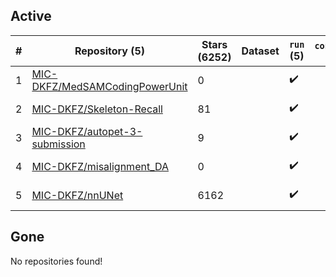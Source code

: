 ## Active
| # | Repository (5) | Stars (6252) | Dataset | `run` (5) | `containers-run` | Last Modified |
| --- | --- | --- | --- | --- | --- | --- |
| 1 | [MIC-DKFZ/MedSAMCodingPowerUnit](https://github.com/MIC-DKFZ/MedSAMCodingPowerUnit) | 0 |  | :heavy_check_mark: |  | 2024-11-26 09:06:30+00:00 |
| 2 | [MIC-DKFZ/Skeleton-Recall](https://github.com/MIC-DKFZ/Skeleton-Recall) | 81 |  | :heavy_check_mark: |  | 2024-11-04 12:01:37+00:00 |
| 3 | [MIC-DKFZ/autopet-3-submission](https://github.com/MIC-DKFZ/autopet-3-submission) | 9 |  | :heavy_check_mark: |  | 2024-10-29 12:22:57+00:00 |
| 4 | [MIC-DKFZ/misalignment_DA](https://github.com/MIC-DKFZ/misalignment_DA) | 0 |  | :heavy_check_mark: |  | 2024-03-01 10:16:52+00:00 |
| 5 | [MIC-DKFZ/nnUNet](https://github.com/MIC-DKFZ/nnUNet) | 6162 |  | :heavy_check_mark: |  | 2025-01-07 16:49:01+00:00 |

## Gone
No repositories found!
